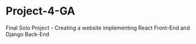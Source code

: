 # Project-4-GA
Final Solo Project - Creating a website implementing React Front-End and Django Back-End 
